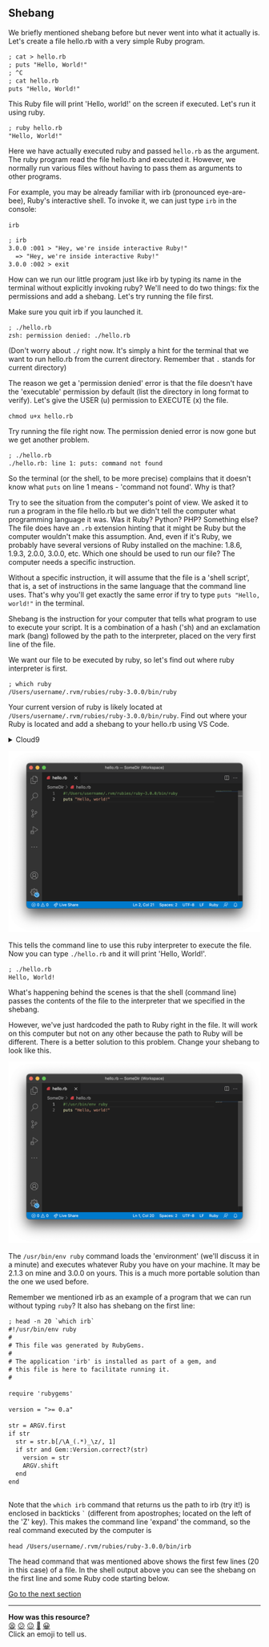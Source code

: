 ## Shebang
We briefly mentioned shebang before but never went into what it actually is. Let's create a file hello.rb with a very simple Ruby program.

```shell
; cat > hello.rb
; puts "Hello, World!"
; ^C
; cat hello.rb
puts "Hello, World!"

```

This Ruby file will print 'Hello, world!' on the screen if executed. Let's run it using ruby.

```shell
; ruby hello.rb
"Hello, World!"

```

Here we have actually executed ruby and passed `hello.rb` as the argument. The ruby program read the file hello.rb and executed it. However, we normally run various files without having to pass them as arguments to other programs.

For example, you may be already familiar with irb (pronounced eye-are-bee), Ruby's interactive shell. To invoke it, we can just type `irb` in the console:

`irb`

```shell
; irb
3.0.0 :001 > "Hey, we're inside interactive Ruby!"
  => "Hey, we're inside interactive Ruby!"
3.0.0 :002 > exit

```

How can we run our little program just like irb by typing its name in the terminal without explicitly invoking ruby? We'll need to do two things: fix the permissions and add a shebang. Let's try running the file first.

Make sure you quit irb if you launched it.

```shell
; ./hello.rb
zsh: permission denied: ./hello.rb

```

(Don't worry about `./` right now. It's simply a hint for the terminal that we want to run hello.rb from the current directory. Remember that `.` stands for current directory)

The reason we get a 'permission denied' error is that the file doesn't have the 'executable' permission by default (list the directory in long format to verify). Let's give the USER (u) permission to EXECUTE (x) the file.

`chmod u+x hello.rb`

Try running the file right now. The permission denied error is now gone but we get another problem.

```shell
; ./hello.rb
./hello.rb: line 1: puts: command not found

```

So the terminal (or the shell, to be more precise) complains that it doesn't know what `puts` on line 1 means - 'command not found'. Why is that?

Try to see the situation from the computer's point of view. We asked it to run a program in the file hello.rb but we didn't tell the computer what programming language it was. Was it Ruby? Python? PHP? Something else? The file does have an `.rb` extension hinting that it might be Ruby but the computer wouldn't make this assumption. And, even if it's Ruby, we probably have several versions of Ruby installed on the machine: 1.8.6, 1.9.3, 2.0.0, 3.0.0, etc. Which one should be used to run our file? The computer needs a specific instruction.

Without a specific instruction, it will assume that the file is a 'shell script', that is, a set of instructions in the same language that the command line uses. That's why you'll get exactly the same error if try to type `puts "Hello, world!"` in the terminal.

Shebang is the instruction for your computer that tells what program to use to execute your script. It is a combination of a hash ('sh) and an exclamation mark (bang) followed by the path to the interpreter, placed on the very first line of the file.

We want our file to be executed by ruby, so let's find out where ruby interpreter is first.

```shell
; which ruby
/Users/username/.rvm/rubies/ruby-3.0.0/bin/ruby

```

Your current version of ruby is likely located at `/Users/username/.rvm/rubies/ruby-3.0.0/bin/ruby`. Find out where your Ruby is located and add a shebang to your hello.rb using VS Code.

<details>
  <summary>Cloud9</summary>
  
  When you run `which ruby` on Cloud9 the output will contain a tilde (~). This won't work in your shebang so put the relative path in there instead like this: `#!../.rvm/rubies/ruby-2.6.3/bin/ruby`
</details>

![Shebang Hardcoded](../images/shebang_hardcoded_ruby.png)

This tells the command line to use this ruby interpreter to execute the file. Now you can type `./hello.rb` and it will print 'Hello, World!'.

```shell
; ./hello.rb
Hello, World!

```

What's happening behind the scenes is that the shell (command line) passes the contents of the file to the interpreter that we specified in the shebang.

However, we've just hardcoded the path to Ruby right in the file. It will work on this computer but not on any other because the path to Ruby will be different. There is a better solution to this problem. Change your shebang to look like this.

![Shebang Hardcoded](../images/shebang_env_ruby.png)

The `/usr/bin/env ruby` command loads the 'environment' (we'll discuss it in a minute) and executes whatever Ruby you have on your machine. It may be 2.1.3 on mine and 3.0.0 on yours. This is a much more portable solution than the one we used before.

Remember we mentioned irb as an example of a program that we can run without typing `ruby`? It also has shebang on the first line:

```shell
; head -n 20 `which irb`
#!/usr/bin/env ruby
# 
# This file was generated by RubyGems.
# 
# The application 'irb' is installed as part of a gem, and
# this file is here to facilitate running it.
# 

require 'rubygems'

version = ">= 0.a"

str = ARGV.first
if str
  str = str.b[/\A_(.*)_\z/, 1]
  if str and Gem::Version.correct?(str)
    version = str
    ARGV.shift
  end
end


```

Note that the `which irb` command that returns us the path to irb (try it!) is enclosed in backticks ``` ` ``` (different from apostrophes; located on the left of the 'Z' key). This makes the command line 'expand' the command, so the real command executed by the computer is

`head /Users/username/.rvm/rubies/ruby-3.0.0/bin/irb`

The head command that was mentioned above shows the first few lines (20 in this case) of a file. In the shell output above you can see the shebang on the first line and some Ruby code starting below.

[Go to the next section](./22_superuser_mode.ed.md)


<!-- BEGIN GENERATED SECTION DO NOT EDIT -->

---

**How was this resource?**  
[😫](https://airtable.com/shrUJ3t7KLMqVRFKR?prefill_Repository=course&prefill_File=foundations/command_line/21_shebang.md&prefill_Sentiment=😫) [😕](https://airtable.com/shrUJ3t7KLMqVRFKR?prefill_Repository=course&prefill_File=foundations/command_line/21_shebang.md&prefill_Sentiment=😕) [😐](https://airtable.com/shrUJ3t7KLMqVRFKR?prefill_Repository=course&prefill_File=foundations/command_line/21_shebang.md&prefill_Sentiment=😐) [🙂](https://airtable.com/shrUJ3t7KLMqVRFKR?prefill_Repository=course&prefill_File=foundations/command_line/21_shebang.md&prefill_Sentiment=🙂) [😀](https://airtable.com/shrUJ3t7KLMqVRFKR?prefill_Repository=course&prefill_File=foundations/command_line/21_shebang.md&prefill_Sentiment=😀)  
Click an emoji to tell us.

<!-- END GENERATED SECTION DO NOT EDIT -->
